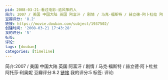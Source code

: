 ```yaml
---
pid: 2008-03-21-看过电影-追风筝的人
简介: 2007 / 美国 中国大陆 英国 阿富汗 / 剧情 / 马克·福斯特 / 赫立德·阿卜杜拉 阿托莎·利奥妮
豆瓣评分: '8.2'
链接: https://movie.douban.com/subject/1937502/
创建时间: '2008-03-21 17:43:28'
我的评分: '5'
标签:
评论:
tags: [douban]
categories: [timeline]
---
```

简介:2007 / 美国 中国大陆 英国 阿富汗 / 剧情 / 马克·福斯特 / 赫立德·阿卜杜拉 阿托莎·利奥妮
豆瓣评分:8.2
[链接](https://movie.douban.com/subject/1937502/)
我的评分:5
标签:
评论:
